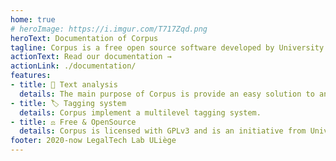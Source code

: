 ```yaml
---
home: true
# heroImage: https://i.imgur.com/T717Zqd.png
heroText: Documentation of Corpus
tagline: Corpus is a free open source software developed by University of Liège in Belgium for Corpus analysis
actionText: Read our documentation →
actionLink: ./documentation/
features:
- title: 📝 Text analysis
  details: The main purpose of Corpus is provide an easy solution to analyse set of documents.
- title: 🏷️ Tagging system
  details: Corpus implement a multilevel tagging system.
- title: ⚖️ Free & OpenSource
  details: Corpus is licensed with GPLv3 and is an initiative from University of Liège
footer: 2020-now LegalTech Lab ULiège
---
```

